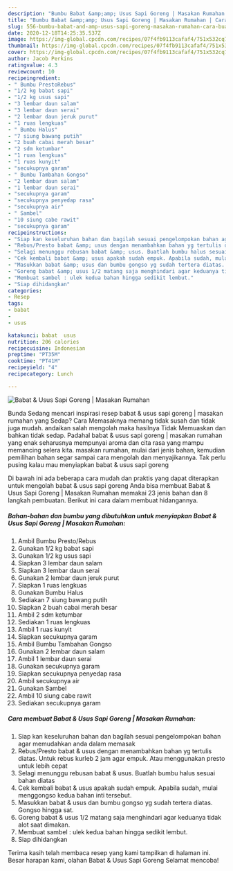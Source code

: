 ```yaml
---
description: "Bumbu Babat &amp;amp; Usus Sapi Goreng | Masakan Rumahan | Cara Buat Babat &amp;amp; Usus Sapi Goreng | Masakan Rumahan Yang Enak Dan Lezat"
title: "Bumbu Babat &amp;amp; Usus Sapi Goreng | Masakan Rumahan | Cara Buat Babat &amp;amp; Usus Sapi Goreng | Masakan Rumahan Yang Enak Dan Lezat"
slug: 556-bumbu-babat-and-amp-usus-sapi-goreng-masakan-rumahan-cara-buat-babat-and-amp-usus-sapi-goreng-masakan-rumahan-yang-enak-dan-lezat
date: 2020-12-18T14:25:35.537Z
image: https://img-global.cpcdn.com/recipes/07f4fb9113cafaf4/751x532cq70/babat-usus-sapi-goreng-masakan-rumahan-foto-resep-utama.jpg
thumbnail: https://img-global.cpcdn.com/recipes/07f4fb9113cafaf4/751x532cq70/babat-usus-sapi-goreng-masakan-rumahan-foto-resep-utama.jpg
cover: https://img-global.cpcdn.com/recipes/07f4fb9113cafaf4/751x532cq70/babat-usus-sapi-goreng-masakan-rumahan-foto-resep-utama.jpg
author: Jacob Perkins
ratingvalue: 4.3
reviewcount: 10
recipeingredient:
- " Bumbu PrestoRebus"
- "1/2 kg babat sapi"
- "1/2 kg usus sapi"
- "3 lembar daun salam"
- "3 lembar daun serai"
- "2 lembar daun jeruk purut"
- "1 ruas lengkuas"
- " Bumbu Halus"
- "7 siung bawang putih"
- "2 buah cabai merah besar"
- "2 sdm ketumbar"
- "1 ruas lengkuas"
- "1 ruas kunyit"
- "secukupnya garam"
- " Bumbu Tambahan Gongso"
- "2 lembar daun salam"
- "1 lembar daun serai"
- "secukupnya garam"
- "secukupnya penyedap rasa"
- "secukupnya air"
- " Sambel"
- "10 siung cabe rawit"
- "secukupnya garam"
recipeinstructions:
- "Siap kan keseluruhan bahan dan bagilah sesuai pengelompokan bahan agar memudahkan anda dalam memasak"
- "Rebus/Presto babat &amp; usus dengan menambahkan bahan yg tertulis diatas. Untuk rebus kurleb 2 jam agar empuk. Atau menggunakan presto untuk lebih cepat"
- "Selagi menunggu rebusan babat &amp; usus. Buatlah bumbu halus sesuai bahan diatas"
- "Cek kembali babat &amp; usus apakah sudah empuk. Apabila sudah, mulai menggongso kedua bahan inti tersebut."
- "Masukkan babat &amp; usus dan bumbu gongso yg sudah tertera diatas. Gongso hingga sat."
- "Goreng babat &amp; usus 1/2 matang saja menghindari agar keduanya tidak alot saat dimakan."
- "Membuat sambel : ulek kedua bahan hingga sedikit lembut."
- "Siap dihidangkan"
categories:
- Resep
tags:
- babat
- 
- usus

katakunci: babat  usus 
nutrition: 206 calories
recipecuisine: Indonesian
preptime: "PT35M"
cooktime: "PT41M"
recipeyield: "4"
recipecategory: Lunch

---
```



![Babat &amp; Usus Sapi Goreng | Masakan Rumahan](https://img-global.cpcdn.com/recipes/07f4fb9113cafaf4/751x532cq70/babat-usus-sapi-goreng-masakan-rumahan-foto-resep-utama.jpg)

Bunda Sedang mencari inspirasi resep babat &amp; usus sapi goreng | masakan rumahan yang Sedap? Cara Memasaknya memang tidak susah dan tidak juga mudah. andaikan salah mengolah maka hasilnya Tidak Memuaskan dan bahkan tidak sedap. Padahal babat &amp; usus sapi goreng | masakan rumahan yang enak seharusnya mempunyai aroma dan cita rasa yang mampu memancing selera kita.
 masakan rumahan, mulai dari jenis bahan, kemudian pemilihan bahan segar sampai cara mengolah dan menyajikannya. Tak perlu pusing kalau mau menyiapkan babat &amp; usus sapi goreng 

Di bawah ini ada beberapa cara mudah dan praktis yang dapat diterapkan untuk mengolah babat &amp; usus sapi goreng  Anda bisa membuat Babat &amp; Usus Sapi Goreng | Masakan Rumahan memakai 23 jenis bahan dan 8 langkah pembuatan. Berikut ini cara dalam membuat hidangannya.

<!--inarticleads1-->

##### Bahan-bahan dan bumbu yang dibutuhkan untuk menyiapkan Babat &amp; Usus Sapi Goreng | Masakan Rumahan:

1. Ambil  Bumbu Presto/Rebus
1. Gunakan 1/2 kg babat sapi
1. Gunakan 1/2 kg usus sapi
1. Siapkan 3 lembar daun salam
1. Siapkan 3 lembar daun serai
1. Gunakan 2 lembar daun jeruk purut
1. Siapkan 1 ruas lengkuas
1. Gunakan  Bumbu Halus
1. Sediakan 7 siung bawang putih
1. Siapkan 2 buah cabai merah besar
1. Ambil 2 sdm ketumbar
1. Sediakan 1 ruas lengkuas
1. Ambil 1 ruas kunyit
1. Siapkan secukupnya garam
1. Ambil  Bumbu Tambahan Gongso
1. Gunakan 2 lembar daun salam
1. Ambil 1 lembar daun serai
1. Gunakan secukupnya garam
1. Siapkan secukupnya penyedap rasa
1. Ambil secukupnya air
1. Gunakan  Sambel
1. Ambil 10 siung cabe rawit
1. Sediakan secukupnya garam




<!--inarticleads2-->

##### Cara membuat Babat &amp; Usus Sapi Goreng | Masakan Rumahan:

1. Siap kan keseluruhan bahan dan bagilah sesuai pengelompokan bahan agar memudahkan anda dalam memasak
1. Rebus/Presto babat &amp; usus dengan menambahkan bahan yg tertulis diatas. Untuk rebus kurleb 2 jam agar empuk. Atau menggunakan presto untuk lebih cepat
1. Selagi menunggu rebusan babat &amp; usus. Buatlah bumbu halus sesuai bahan diatas
1. Cek kembali babat &amp; usus apakah sudah empuk. Apabila sudah, mulai menggongso kedua bahan inti tersebut.
1. Masukkan babat &amp; usus dan bumbu gongso yg sudah tertera diatas. Gongso hingga sat.
1. Goreng babat &amp; usus 1/2 matang saja menghindari agar keduanya tidak alot saat dimakan.
1. Membuat sambel : ulek kedua bahan hingga sedikit lembut.
1. Siap dihidangkan




Terima kasih telah membaca resep yang kami tampilkan di halaman ini. Besar harapan kami, olahan Babat &amp; Usus Sapi Goreng  Selamat mencoba!
